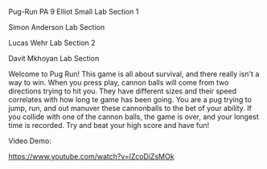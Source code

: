 Pug-Run
PA 9 Elliot Small 
Lab Section 1

Simon Anderson 
Lab Section 

Lucas Wehr Lab
Section 2

Davit Mkhoyan 
Lab Section

Welcome to Pug Run! This game is all about survival, and there really isn't a way to win. 
When you press play, cannon balls will come from two directions trying to hit you. 
They have different sizes and their speed correlates with how long te game has been going. 
You are a pug trying to jump, run, and out manuver these cannonballs to the bet of your ability. 
If you collide with one of the cannon balls, the game is over, and your longest time is recorded. 
Try and beat your high score and have fun!

Video Demo:

https://www.youtube.com/watch?v=lZcoDiZsMOk

